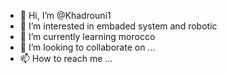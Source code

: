 - 👋 Hi, I’m @Khadrouni1
- 👀 I’m interested in embaded system and robotic
- 🌱 I’m currently learning morocco
- 💞️ I’m looking to collaborate on ...
- 📫 How to reach me ...

<!---
Khadrouni1/Khadrouni1 is a ✨ special ✨ repository because its `README.md` (this file) appears on your GitHub profile.
You can click the Preview link to take a look at your changes.
--->
